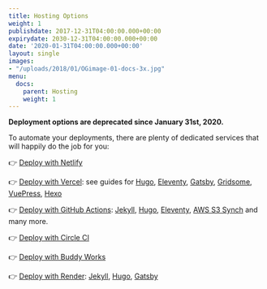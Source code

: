 ```yaml
---
title: Hosting Options
weight: 1
publishdate: 2017-12-31T04:00:00.000+00:00
expirydate: 2030-12-31T04:00:00.000+00:00
date: '2020-01-31T04:00:00.000+00:00'
layout: single
images:
- "/uploads/2018/01/OGimage-01-docs-3x.jpg"
menu:
  docs:
    parent: Hosting
    weight: 1
---
```


**Deployment options are deprecated since January 31st, 2020.**

To automate your deployments, there are plenty of dedicated services that will happily do the job for you:

👉 [Deploy with Netlify](https://www.netlify.com/docs/continuous-deployment/)

👉 [Deploy with Vercel](https://vercel.com/docs/v2/introduction/): see guides for [Hugo](https://vercel.com/guides/deploying-hugo-with-vercel "Deploy  hugo with Vercel"), [Eleventy](https://vercel.com/guides/deploying-eleventy-with-vercel "Deploy Eleventy with Vercel"), [Gatsby](https://vercel.com/guides/deploying-gatsby-with-vercel "Deploy Gatsby with Vercel"), [Gridsome](https://vercel.com/guides/deploying-gridsome-with-vercel "Deploy Gridsome with Vercel"), [VuePress](https://vercel.com/guides/deploying-vuepress-to-vercel "Deploy VuePress with Vercel"), [Hexo](https://vercel.com/guides/deploying-hexo-with-vercel "Deploy Hexo with Vercel")

👉 [Deploy with GitHub Actions](https://github.com/features/actions): [Jekyll](https://github.com/marketplace/actions/jekyll-actions), [Hugo](https://github.com/marketplace/actions/hugo-setup), [Eleventy](https://github.com/marketplace/actions/eleventy-action), [AWS S3 Synch](https://github.com/marketplace/actions/s3-sync) and many more.

👉 [Deploy with Circle CI](https://forestry.io/blog/automate-deploy-w-circle-ci/)

👉 [Deploy with Buddy Works](https://buddy.works/docs/deployments)

👉 [Deploy with Render](https://render.com/docs): [Jekyll](https://render.com/docs/deploy-jekyll), [Hugo](https://render.com/docs/deploy-hugo), [Gatsby](https://render.com/docs/deploy-gatsby)

